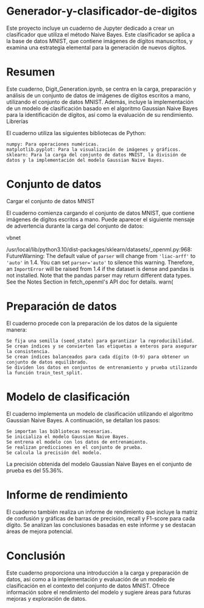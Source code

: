 # Generador-y-clasificador-de-digitos
Este proyecto incluye un cuaderno de Jupyter dedicado a crear un clasificador que utiliza el método Naive Bayes. Este clasificador se aplica a la base de datos MNIST, que contiene imágenes de dígitos manuscritos, y examina una estrategia elemental para la generación de nuevos dígitos.

# Resumen

Este cuaderno, Digit_Generation.ipynb, se centra en la carga, preparación y análisis de un conjunto de datos de imágenes de dígitos escritos a mano, utilizando el conjunto de datos MNIST. Además, incluye la implementación de un modelo de clasificación basado en el algoritmo Gaussian Naive Bayes para la identificación de dígitos, así como la evaluación de su rendimiento.
Librerías

El cuaderno utiliza las siguientes bibliotecas de Python:

    numpy: Para operaciones numéricas.
    matplotlib.pyplot: Para la visualización de imágenes y gráficos.
    sklearn: Para la carga del conjunto de datos MNIST, la división de datos y la implementación del modelo Gaussian Naive Bayes.

# Conjunto de datos
Cargar el conjunto de datos MNIST

El cuaderno comienza cargando el conjunto de datos MNIST, que contiene imágenes de dígitos escritos a mano. Puede aparecer el siguiente mensaje de advertencia durante la carga del conjunto de datos:

vbnet

/usr/local/lib/python3.10/dist-packages/sklearn/datasets/_openml.py:968: FutureWarning: The default value of `parser` will change from `'liac-arff'` to `'auto'` in 1.4. You can set `parser='auto'` to silence this warning. Therefore, an `ImportError` will be raised from 1.4 if the dataset is dense and pandas is not installed. Note that the pandas parser may return different data types. See the Notes Section in fetch_openml's API doc for details.
  warn(

# Preparación de datos

El cuaderno procede con la preparación de los datos de la siguiente manera:

    Se fija una semilla (seed_state) para garantizar la reproducibilidad.
    Se crean índices y se convierten las etiquetas a enteros para asegurar la consistencia.
    Se crean índices balanceados para cada dígito (0-9) para obtener un conjunto de datos equilibrado.
    Se dividen los datos en conjuntos de entrenamiento y prueba utilizando la función train_test_split.

# Modelo de clasificación

El cuaderno implementa un modelo de clasificación utilizando el algoritmo Gaussian Naive Bayes. A continuación, se detallan los pasos:

    Se importan las bibliotecas necesarias.
    Se inicializa el modelo Gaussian Naive Bayes.
    Se entrena el modelo con los datos de entrenamiento.
    Se realizan predicciones en el conjunto de prueba.
    Se calcula la precisión del modelo.

La precisión obtenida del modelo Gaussian Naive Bayes en el conjunto de prueba es del 55.36%.

# Informe de rendimiento

El cuaderno también realiza un informe de rendimiento que incluye la matriz de confusión y gráficas de barras de precisión, recall y F1-score para cada dígito. Se analizan las conclusiones basadas en este informe y se destacan áreas de mejora potencial.

# Conclusión

Este cuaderno proporciona una introducción a la carga y preparación de datos, así como a la implementación y evaluación de un modelo de clasificación en el contexto del conjunto de datos MNIST. Ofrece información sobre el rendimiento del modelo y sugiere áreas para futuras mejoras y exploración de datos.

